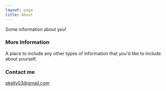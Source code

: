 ```yaml
---
layout: page
title: About
---
```


Some information about you!

### More Information

A place to include any other types of information that you'd like to include about yourself. 

### Contact me

[pkelly03@gmail.com](mailto:pkelly03@gmail.com)